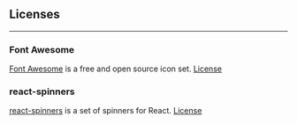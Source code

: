 ## Licenses
---
### Font Awesome
[Font Awesome](https://fontawesome.com/) is a free and open source icon set.
[License](https://fontawesome.com/license)

### react-spinners
[react-spinners](https://github.com/davidhu2000/react-spinners) is a set of spinners for React.
[License](https://github.com/davidhu2000/react-spinners/blob/main/LICENSE)
